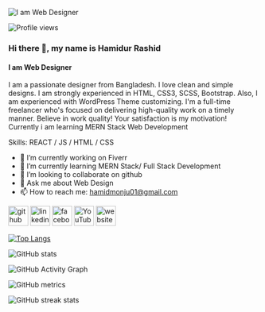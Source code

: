 ![I am Web Designer](https://i.ibb.co/6vs8kWp/Screenshot-1.png)

![Profile views](https://gpvc.arturio.dev/HM-Webcoding)  

### Hi there 👋, my name is Hamidur Rashid
#### I am Web Designer

 I am a passionate designer from Bangladesh. I love clean and simple designs. I am strongly experienced in HTML, CSS3, SCSS, Bootstrap. Also, I am experienced with WordPress Theme customizing. I'm a full-time freelancer who's focused on delivering high-quality work on a timely manner. Believe in work quality! Your satisfaction is my motivation!
Currently i am learning MERN Stack Web Development 

Skills: REACT / JS / HTML / CSS

- 🔭 I’m currently working on Fiverr 
- 🌱 I’m currently learning MERN Stack/ Full Stack Development 
- 👯 I’m looking to collaborate on github 
- 💬 Ask me about Web Design 
- 📫 How to reach me: hamidmonju01@gmail.com 


[<img src='https://cdn.jsdelivr.net/npm/simple-icons@3.0.1/icons/github.svg' alt='github' height='40'>](https://github.com/HM-Webcoding)  [<img src='https://cdn.jsdelivr.net/npm/simple-icons@3.0.1/icons/linkedin.svg' alt='linkedin' height='40'>](https://www.linkedin.com/in/hamid-monju-3b09001b5//)  [<img src='https://cdn.jsdelivr.net/npm/simple-icons@3.0.1/icons/facebook.svg' alt='facebook' height='40'>](https://www.facebook.com/hamid7075/)  [<img src='https://cdn.jsdelivr.net/npm/simple-icons@3.0.1/icons/youtube.svg' alt='YouTube' height='40'>](https://www.youtube.com/@h-mwebcoding2979)  [<img src='https://cdn.jsdelivr.net/npm/simple-icons@3.0.1/icons/icloud.svg' alt='website' height='40'>](https://hm-webcoding.github.io/Personal-website/)  

[![Top Langs](https://github-readme-stats.vercel.app/api/top-langs/?username=HM-Webcoding)](https://github.com/anuraghazra/github-readme-stats)

![GitHub stats](https://github-readme-stats.vercel.app/api?username=HM-Webcoding&show_icons=true&count_private=true)  

![GitHub Activity Graph](https://activity-graph.herokuapp.com/graph?username=HM-Webcoding)  

![GitHub metrics](https://metrics.lecoq.io/HM-Webcoding)  

![GitHub streak stats](https://streak-stats.demolab.com/?user=HM-Webcoding)  


